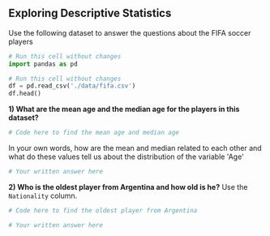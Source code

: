 ## Exploring Descriptive Statistics

Use the following dataset to answer the questions about the FIFA soccer players


```python
# Run this cell without changes
import pandas as pd
```


```python
# Run this cell without changes
df = pd.read_csv('./data/fifa.csv')
df.head()
```

**1) What are the mean age and the median age for the players in this dataset?** 


```python
# Code here to find the mean age and median age
```

In your own words, how are the mean and median related to each other and what do these values tell us about the distribution of the variable 'Age'


```python
# Your written answer here
```

**2) Who is the oldest player from Argentina and how old is he?**
Use the `Nationality` column.


```python
# Code here to find the oldest player from Argentina
```


```python
# Your written answer here
```

